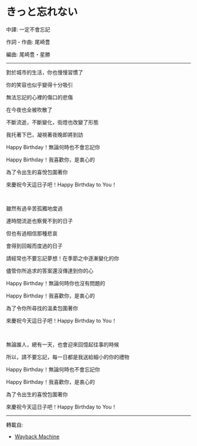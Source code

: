 # きっと忘れない

中譯: 一定不會忘記

作詞・作曲: 尾崎豊

編曲: 尾崎豊・星勝

---

對於城市的生活，你也慢慢習慣了

你的笑容也似乎變得十分吸引

無法忘記的心裡的傷口的悲傷

在今夜也全被吹散了

不斷流逝，不斷變化，街燈也改變了形態

我托著下巴，凝視著夜晚即將到訪

Happy Birthday！無論何時也不會忘記你

Happy Birthday！我喜歡你，是衷心的

為了令出生的喜悅包圍著你

來慶祝今天這日子吧！Happy Birthday to You！

<br>

雖然有過辛苦孤獨地度過

連時間流逝也察覺不到的日子

但也有過相信那種悲哀

會得到回報而度過的日子

請經常也不要忘記夢想！在季節之中逐漸變化的你

儘管你所追求的答案還沒傳達到你的心

Happy Birthday！無論何時你也沒有問題的

Happy Birthday！我喜歡你，是衷心的

為了令你所尋找的溫柔包圍著你

來慶祝今天這日子吧！Happy Birthday to You！

<br>

無論誰人，總有一天，也會迎來回憶起往事的時候

所以，請不要忘記，每一日都是我送給細小的你的禮物

Happy Birthday！無論何時也不會忘記你

Happy Birthday！我喜歡你，是衷心的

為了令出生的喜悅包圍著你

來慶祝今天這日子吧！Happy Birthday to You！

---
轉載自:

- [Wayback Machine](https://web.archive.org/web/20110430114450/http://blog.yam.com/rss.php?blog_id=forgetnot&catid=711255)
